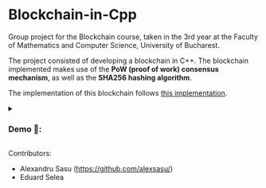 # Blockchain-in-Cpp

Group project for the Blockchain course, taken in the 3rd year at the Faculty of Mathematics and Computer Science, University of Bucharest.

The project consisted of developing a blockchain in C++. The blockchain implemented makes use of the **PoW (proof of work) consensus mechanism**, as well as the **SHA256 hashing algorithm**.

The implementation of this blockchain follows [this implementation](https://github.com/teaandcode/TestChain).

<details>
<summary><h3>Demo 🎥:</h3></summary>

![Code_dfvFm0TFNC](https://github.com/alexsasu/Blockchain-in-Cpp/assets/87432371/15a70137-04d9-494d-8c7d-f180fde9c9ae)
</details>

Contributors:
- Alexandru Sasu (https://github.com/alexsasu/)
- Eduard Selea
